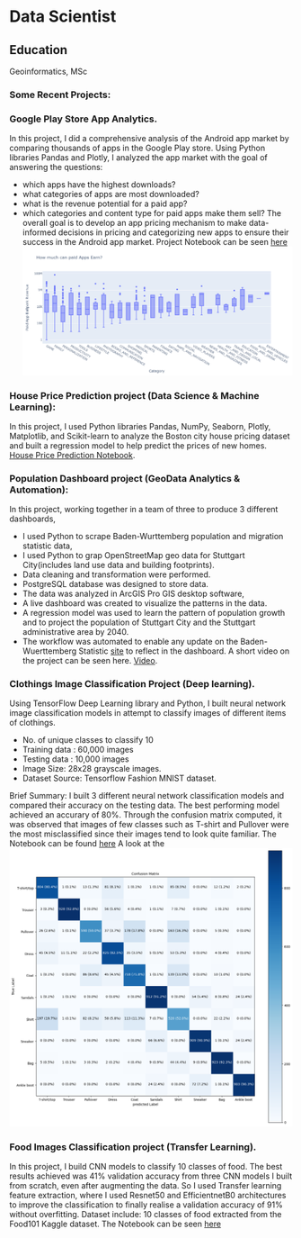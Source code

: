 # Data Scientist

## Education
Geoinformatics, MSc


### Some Recent Projects:

### Google Play Store App Analytics.
In this project, I did a comprehensive analysis of the Android app market by comparing thousands of apps in the Google Play store. Using Python libraries Pandas and Plotly, I analyzed the app market with the goal of answering the questions:
- which apps have the highest downloads?
- what categories of apps are most downloaded?
- what is the revenue potential for a paid app?
- which categories and content type for paid apps make them sell?
The overall goal is to develop an app pricing mechanism to make data-informed decisions in pricing and categorizing new apps to ensure their success in the Android app market.
Project Notebook can be seen [here](Google_Play_Store_App_Analytics.ipynb)
![Sample Analysis](assets/images/How_Much_can_paid_app_earn.png)

### House Price Prediction project (Data Science & Machine Learning):
In this project, I used Python libraries Pandas, NumPy, Seaborn, Plotly, Matplotlib, and Scikit-learn to analyze the Boston city house pricing dataset and built a regression model to help predict the prices of new homes. 
[House Price Prediction Notebook](Boston_House_Prices_Valuation_Model.ipynb). 

### Population Dashboard project (GeoData Analytics & Automation):
In this project, working together in a team of three to produce 3 different dashboards, 
- I used Python to scrape Baden-Wurttemberg population and migration statistic data,
- I used Python to grap OpenStreetMap geo data for Stuttgart City(includes land use data and building footprints).
- Data cleaning and transformation were performed.
- PostgreSQL database was designed to store data.
- The data was analyzed in ArcGIS Pro GIS desktop software,
- A live dashboard was created to visualize the patterns in the data.
- A regression model was used to learn the pattern of population growth and to project the population of Stuttgart City and the Stuttgart administrative area by 2040.
- The workflow was automated to enable any update on the Baden-Wuerttemberg Statistic [site](https://www.statistik-bw.de/) to reflect in the dashboard. 
A short video on the project can be seen here. [Video](https://youtu.be/H-GCY9xvKJI).

### Clothings Image Classification Project (Deep learning).
Using TensorFlow Deep Learning library and Python, I built neural network image classification models in attempt to classify images of different items of clothings.

- No. of unique classes to classify 10
- Training data : 60,000 images
- Testing data : 10,000 images
- Image Size: 28x28 grayscale images.
- Dataset Source: Tensorflow Fashion MNIST dataset.
  
Brief Summary: I built 3 different neural network classification models and compared their accuracy on the testing data. The best performing model achieved an accurary of 80%. Through the confusion matrix computed, it was observed that images of few classes such as T-shirt and Pullover were the most misclassified since their images tend to look quite familiar.
The Notebook can be found [here](Clothings_Image_Recognition_project.ipynb)
A look at the ![Confusion matrix:](assets/images/Confusion_matrix.png)  


### Food Images Classification project (Transfer Learning).
In this project, I build CNN models to classify 10 classes of food. The best results achieved was 41% validation accuracy from three CNN models I built from scratch, even after augmenting the data. So I used Transfer learning feature extraction, where I used Resnet50 and EfficientnetB0 architectures to improve the classification to finally realise a validation accuracy of 91% without overfitting.
Dataset include: 10 classes of food extracted from the Food101 Kaggle dataset.
The Notebook can be seen [here](Food_Images_Classfication_10_classes.ipynb)
